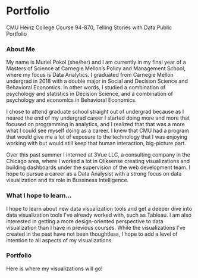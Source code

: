 # Portfolio
CMU Heinz College Course 94-870, Telling Stories with Data
Public Portfolio

### About Me
My name is Muriel Pokol (she/her) and I am currently in my final year of a Masters of Science at Carnegie Mellon’s Policy and Management School, where my focus is Data Analytics.  I graduated from Carnegie Mellon undergrad in 2018 with a double major in Social and Decision Science and Behavioral Economics.  In other words, I studied a combination of psychology and statistics in Decision Science, and a combination of psychology and economics in Behavioral Economics.  

I chose to attend graduate school straight out of undergrad because as I neared the end of my undergrad career I started doing more and more that focused on programming in analytics, and I realized that that was a more what I could see myself doing as a career.  I knew that CMU had a program that would give me a lot of exposure to the technology that I was enjoying working with but would still keep that human interaction, big-picture part.  

Over this past summer I interned at 3Vue LLC, a consulting company in the Chicago area, where I worked a lot in Qliksense creating visualizations and building dashboards under the supervision of the web development team.  I hope to pursue a career as a Data Analysist with a strong focus on data visualization and its role in Bussiness Intelligence.

### What I hope to learn...
I hope to learn about new data visualization tools and get a deeper dive into data visualization tools I've already worked with, such as Tableau.  I am also interested in getting a more design-oriented perspective to data visualization than I have in previous courses.  While the visualizations I've created in the past have not been thoughtless, I hope to add a level of intention to all aspects of my visualizations.

### Portfolio
Here is where my visualizations will go!
